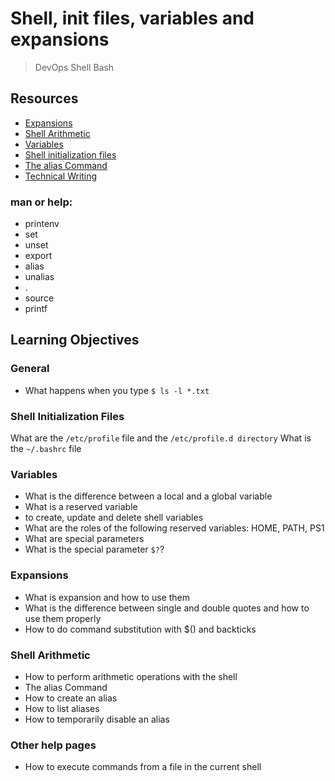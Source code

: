 # Shell, init files, variables and expansions
> DevOps  Shell  Bash

## Resources
* [Expansions](https://intranet.alxswe.com/rltoken/oXnzBjLBA9t9dr7WuftdmQ)
* [Shell Arithmetic](https://intranet.alxswe.com/rltoken/PLSUQnBcKKU5eEgRfRDlug)
* [Variables](https://intranet.alxswe.com/rltoken/SvdGNZJjKsPghzZEhaWu4Q)
* [Shell initialization files](https://intranet.alxswe.com/rltoken/tqud57kjsSYgDfeZDlwl3g)
* [The alias Command](https://intranet.alxswe.com/rltoken/1Z3nYPjmidqQJXcWQ9Fkug)
* [Technical Writing](https://intranet.alxswe.com/rltoken/wYrZr3t3DeAE8PpYHYWGiw)

### man or help:

* printenv
* set
* unset
* export
* alias
* unalias
* .
* source
* printf
  
## Learning Objectives
### General
* What happens when you type ```$ ls -l *.txt```

### Shell Initialization Files
What are the ```/etc/profile``` file and the ```/etc/profile.d directory```
What is the ```~/.bashrc``` file

### Variables
* What is the difference between a local and a global variable
* What is a reserved variable
*  to create, update and delete shell variables
* What are the roles of the following reserved variables: HOME, PATH, PS1
* What are special parameters
* What is the special parameter ```$?```?

### Expansions
* What is expansion and how to use them
* What is the difference between single and double quotes and how to use them properly
* How to do command substitution with $() and backticks

### Shell Arithmetic
* How to perform arithmetic operations with the shell
* The alias Command
* How to create an alias
* How to list aliases
* How to temporarily disable an alias

### Other help pages
* How to execute commands from a file in the current shell
